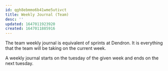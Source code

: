 ```yaml
---
id: qgh8ebmmo6b41wme5utivct
title: Weekly Journal (Team)
desc: ''
updated: 1647011923920
created: 1647011885916
---
```


The team weekly journal is equivalent of sprints at Dendron. It is everything that the team will be taking on the current week.

A weekly journal starts on the tuesday of the given week and ends on the next tuesday.
